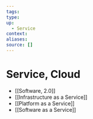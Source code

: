 ```yaml
---
tags:
type:
up:
  - Service
context:
aliases:
source: []
---
```


# Service, Cloud

- [[Software, 2.0]]
- [[Infrastructure as a Service]]
- [[Platform as a Service]]
- [[Software as a Service]]
